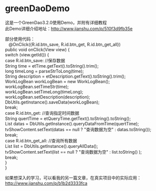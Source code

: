 # greenDaoDemo
这是一个GreenDao3.2.0使用Demo，并附有详细教程  
此Demo详细介绍地址：http://www.jianshu.com/p/510f3d9fb35e  
  
部分使用代码：  
    @OnClick({R.id.btn_save, R.id.btn_get, R.id.btn_get_all})  
    public void onClick(View view) {  
        switch (view.getId()) {  
            case R.id.btn_save: //保存数据  
                String time = etTime.getText().toString().trim();  
                long timeLong = parseStrToLong(time);  
                String description = etDescription.getText().toString().trim();  
                WorkLogBean workLogBean = new WorkLogBean();  
                workLogBean.setTimeStr(time);  
                workLogBean.setTimeLong(timeLong);  
                workLogBean.setDescription(description);  
                DbUtils.getInstance().saveData(workLogBean);  
                break;  
            case R.id.btn_get: //查询指定时间数据  
                String quertTime = etQueryTime.getText().toString().toString();  
                List<WorkLogBean> datas = DbUtils.getInstance().queryDataFromTime(quertTime);  
                tvShowContent.setText(datas == null ? "查询数据为空" : datas.toString());  
                break;  
            case R.id.btn_get_all: //查询所有数据  
                List<WorkLogBean> list = DbUtils.getInstance().queryAllData();  
                tvShowContent.setText(list == null ? "查询数据为空" : list.toString() );  
                break;  
        }  
    }  
  
  
如果想深入的学习，可以看我的另一篇文章，在真实项目中的实际应用：  
http://www.jianshu.com/p/b1b2d3333fca  



